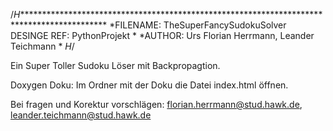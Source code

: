/*H********************************************************************************************
*FILENAME: TheSuperFancySudokuSolver            DESINGE REF: PythonProjekt
*
*AUTHOR:    Urs Florian Herrmann, Leander Teichmann
*
*H*/

Ein Super Toller Sudoku Löser mit Backpropagtion.

Doxygen Doku:
Im Ordner mit der Doku die Datei index.html öffnen.

Bei fragen und Korektur vorschlägen: florian.herrmann@stud.hawk.de, leander.teichmann@stud.hawk.de

